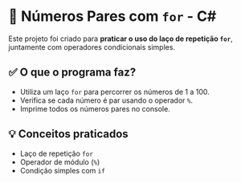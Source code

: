 # 🔢 Números Pares com `for` - C#

Este projeto foi criado para **praticar o uso do laço de repetição `for`**, juntamente com operadores condicionais simples.

## ✅ O que o programa faz?

- Utiliza um laço `for` para percorrer os números de 1 a 100.
- Verifica se cada número é par usando o operador `%`.
- Imprime todos os números pares no console.

## 💡 Conceitos praticados

- Laço de repetição `for`
- Operador de módulo (`%`)
- Condição simples com `if`